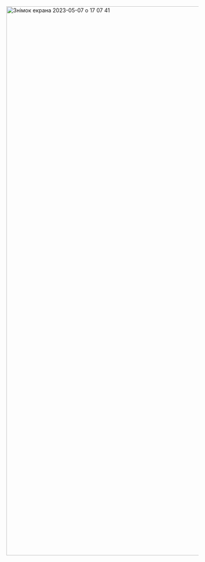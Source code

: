 
<img width="1440" alt="Знімок екрана 2023-05-07 о 17 07 41" src="https://github.com/ZubkoKarina/My_Swift_project/assets/57664889/c3be3bfb-e63b-4900-9e83-0ccac2f91378">
